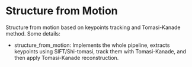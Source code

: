 # Structure from Motion

Structure from motion based on keypoints tracking and Tomasi-Kanade method. Some details:

* structure\_from\_motion: Implements the whole pipeline, extracts keypoints using SIFT/Shi-tomasi, track them with Tomasi-Kanade, and then apply Tomasi-Kanade reconstruction.
